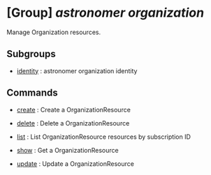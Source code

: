 # [Group] _astronomer organization_

Manage Organization resources.

## Subgroups

- [identity](/Commands/astronomer/organization/identity/readme.md)
: astronomer organization identity

## Commands

- [create](/Commands/astronomer/organization/_create.md)
: Create a OrganizationResource

- [delete](/Commands/astronomer/organization/_delete.md)
: Delete a OrganizationResource

- [list](/Commands/astronomer/organization/_list.md)
: List OrganizationResource resources by subscription ID

- [show](/Commands/astronomer/organization/_show.md)
: Get a OrganizationResource

- [update](/Commands/astronomer/organization/_update.md)
: Update a OrganizationResource
